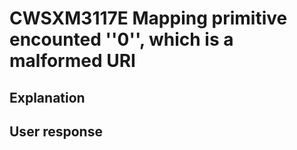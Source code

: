 # CWSXM3117E Mapping primitive encounted ''0'', which is a malformed URI

## Explanation

## User response